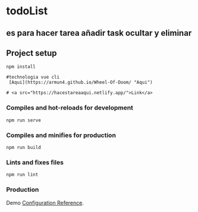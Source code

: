 # todoList 
## es para hacer tarea añadir task ocultar y eliminar

## Project setup
```
npm install

#technologia vue cli
 [Aqui](https://armun4.github.io/Wheel-Of-Doom/ "Aqui")

# <a src="https://hacestareaaqui.netlify.app/">Link</a>
```

### Compiles and hot-reloads for development
```
npm run serve
```

### Compiles and minifies for production
```
npm run build
```

### Lints and fixes files
```
npm run lint
```

### Production
Demo [Configuration Reference](https://hacestareaaqui.netlify.app/).
